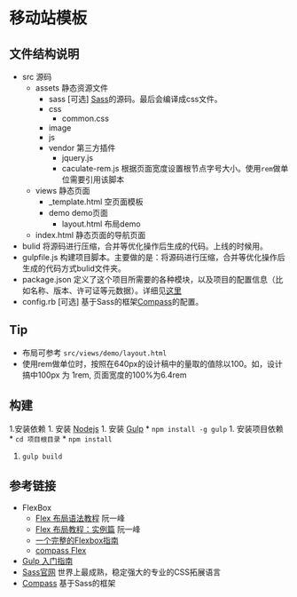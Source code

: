 # 移动站模板
## 文件结构说明
* src 源码
	* assets 静态资源文件
		* sass [可选] [Sass](http://sass-lang.com/)的源码。最后会编译成css文件。
		* css
			* common.css
		* image
		* js
		* vendor 第三方插件
			* jquery.js
			* caculate-rem.js 根据页面宽度设置根节点字号大小。使用`rem`做单位需要引用该脚本
	* views 静态页面
		* _template.html 空页面模板
		* demo demo页面
			* layout.html 布局demo
	* index.html 静态页面的导航页面
* bulid 将源码进行压缩，合并等优化操作后生成的代码。上线的时候用。
* gulpfile.js 构建项目脚本。主要做的是：将源码进行压缩，合并等优化操作后生成的代码方式bulid文件夹。
* package.json 定义了这个项目所需要的各种模块，以及项目的配置信息（比如名称、版本、许可证等元数据）。详细见[这里](http://javascript.ruanyifeng.com/nodejs/packagejson.html)
* config.rb  [可选] 基于Sass的框架[Compass](http://compass-style.org/)的配置。

## Tip
* 布局可参考 `src/views/demo/layout.html`
* 使用rem做单位时，按照在640px的设计稿中的量取的值除以100。如，设计搞中100px 为 1rem, 页面宽度的100%为6.4rem


## 构建
1.安装依赖
	1. 安装 [Nodejs](http://nodejs.org/)
	1. 安装 [Gulp](http://gulpjs.com/)
		* `npm install -g gulp`
	1. 安装项目依赖
		* `cd 项目根目录`
		* `npm install`
1. `gulp build`

## 参考链接
* FlexBox
	* [Flex 布局语法教程](http://www.ruanyifeng.com/blog/2015/07/flex-grammar.html) 阮一峰
	* [Flex 布局教程：实例篇](http://www.ruanyifeng.com/blog/2015/07/flex-examples.html) 阮一峰
	* [一个完整的Flexbox指南](http://www.w3cplus.com/css3/a-guide-to-flexbox-new.html)
	* [compass Flex](http://compass-style.org/reference/compass/css3/flexbox/)
* [Gulp 入门指南](https://github.com/nimojs/gulp-book)
* [Sass官网](http://sass-lang.com/) 世界上最成熟，稳定强大的专业的CSS拓展语言
* [Compass](http://compass-style.org/) 基于Sass的框架





